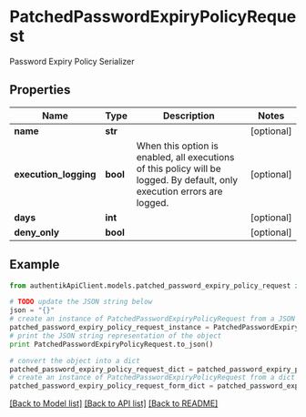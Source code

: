 # PatchedPasswordExpiryPolicyRequest

Password Expiry Policy Serializer

## Properties
Name | Type | Description | Notes
------------ | ------------- | ------------- | -------------
**name** | **str** |  | [optional] 
**execution_logging** | **bool** | When this option is enabled, all executions of this policy will be logged. By default, only execution errors are logged. | [optional] 
**days** | **int** |  | [optional] 
**deny_only** | **bool** |  | [optional] 

## Example

```python
from authentikApiClient.models.patched_password_expiry_policy_request import PatchedPasswordExpiryPolicyRequest

# TODO update the JSON string below
json = "{}"
# create an instance of PatchedPasswordExpiryPolicyRequest from a JSON string
patched_password_expiry_policy_request_instance = PatchedPasswordExpiryPolicyRequest.from_json(json)
# print the JSON string representation of the object
print PatchedPasswordExpiryPolicyRequest.to_json()

# convert the object into a dict
patched_password_expiry_policy_request_dict = patched_password_expiry_policy_request_instance.to_dict()
# create an instance of PatchedPasswordExpiryPolicyRequest from a dict
patched_password_expiry_policy_request_form_dict = patched_password_expiry_policy_request.from_dict(patched_password_expiry_policy_request_dict)
```
[[Back to Model list]](../README.md#documentation-for-models) [[Back to API list]](../README.md#documentation-for-api-endpoints) [[Back to README]](../README.md)


